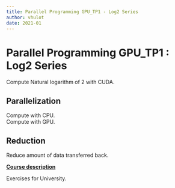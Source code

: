 ```yaml
---
title: Parallel Programming GPU_TP1 - Log2 Series
author: vhulot
date: 2021-01
---
```


# Parallel Programming GPU_TP1 : Log2 Series

Compute Natural logarithm of 2 with CUDA.

## Parallelization

Compute with CPU.  
Compute with GPU.

## Reduction

Reduce amount of data transferred back.

[**Course description**](https://istic.univ-rennes1.fr/ue-ppar)

Exercises for University.
